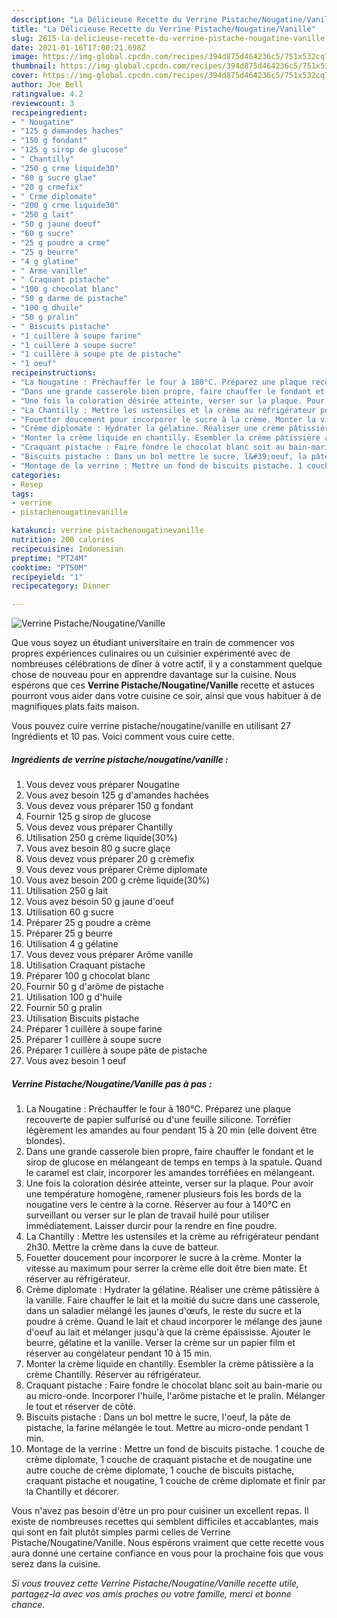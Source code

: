 ```yaml
---
description: "La Délicieuse Recette du Verrine Pistache/Nougatine/Vanille"
title: "La Délicieuse Recette du Verrine Pistache/Nougatine/Vanille"
slug: 2615-la-delicieuse-recette-du-verrine-pistache-nougatine-vanille
date: 2021-01-16T17:00:21.698Z
image: https://img-global.cpcdn.com/recipes/394d875d464236c5/751x532cq70/verrine-pistachenougatinevanille-photo-principale-de-la-recette.jpg
thumbnail: https://img-global.cpcdn.com/recipes/394d875d464236c5/751x532cq70/verrine-pistachenougatinevanille-photo-principale-de-la-recette.jpg
cover: https://img-global.cpcdn.com/recipes/394d875d464236c5/751x532cq70/verrine-pistachenougatinevanille-photo-principale-de-la-recette.jpg
author: Joe Bell
ratingvalue: 4.2
reviewcount: 3
recipeingredient:
- " Nougatine"
- "125 g damandes haches"
- "150 g fondant"
- "125 g sirop de glucose"
- " Chantilly"
- "250 g crme liquide30"
- "80 g sucre glae"
- "20 g crmefix"
- " Crme diplomate"
- "200 g crme liquide30"
- "250 g lait"
- "50 g jaune doeuf"
- "60 g sucre"
- "25 g poudre a crme"
- "25 g beurre"
- "4 g glatine"
- " Arme vanille"
- " Craquant pistache"
- "100 g chocolat blanc"
- "50 g darme de pistache"
- "100 g dhuile"
- "50 g pralin"
- " Biscuits pistache"
- "1 cuillère à soupe farine"
- "1 cuillère à soupe sucre"
- "1 cuillère à soupe pte de pistache"
- "1 oeuf"
recipeinstructions:
- "La Nougatine : Préchauffer le four à 180°C. Préparez une plaque recouverte de papier sulfurisé ou d&#39;une feuille silicone. Torréfier légèrement les amandes au four pendant 15 à 20 min (elle doivent être blondes)."
- "Dans une grande casserole bien propre, faire chauffer le fondant et le sirop de glucose en mélangeant de temps en temps à la spatule. Quand le caramel est clair, incorporer les amandes torréfiées en mélangeant."
- "Une fois la coloration désirée atteinte, verser sur la plaque. Pour avoir une température homogène, ramener plusieurs fois les bords de la nougatine vers le centre à la corne. Réserver au four à 140°C en surveillant ou verser sur le plan de travail huilé pour utiliser immédiatement. Laisser durcir pour la rendre en fine poudre."
- "La Chantilly : Mettre les ustensiles et la crème au réfrigérateur pendant 2h30. Mettre la crème dans la cuve de batteur."
- "Fouetter doucement pour incorporer le sucre à la crème. Monter la vitesse au maximum pour serrer la crème elle doit être bien mate. Et réserver au réfrigérateur."
- "Crème diplomate : Hydrater la gélatine. Réaliser une crème pâtissière à la vanille. Faire chauffer le lait et la moitié du sucre dans une casserole, dans un saladier mélangé les jaunes d&#39;œufs, le reste du sucre et la poudre à crème. Quand le lait et chaud incorporer le mélange des jaune d&#39;oeuf au lait et mélanger jusqu&#39;à que la crème épaississe. Ajouter le beurre, gélatine et la vanille. Verser la crème sur un papier film et réserver au congélateur pendant 10 à 15 min."
- "Monter la crème liquide en chantilly. Esembler la crème pâtissière a la crème Chantilly. Réserver au réfrigérateur."
- "Craquant pistache : Faire fondre le chocolat blanc soit au bain-marie ou au micro-onde. Incorporer l&#39;huile, l&#39;arôme pistache et le pralin. Mélanger le tout et réserver de côté."
- "Biscuits pistache : Dans un bol mettre le sucre, l&#39;oeuf, la pâte de pistache, la farine mélangée le tout. Mettre au micro-onde pendant 1 min."
- "Montage de la verrine : Mettre un fond de biscuits pistache. 1 couche de crème diplomate, 1 couche de craquant pistache et de nougatine une autre couche de crème diplomate, 1 couche de biscuits pistache, craquant pistache et nougatine, 1 couche de crème diplomate et finir par la Chantilly et décorer."
categories:
- Resep
tags:
- verrine
- pistachenougatinevanille

katakunci: verrine pistachenougatinevanille 
nutrition: 200 calories
recipecuisine: Indonesian
preptime: "PT24M"
cooktime: "PT50M"
recipeyield: "1"
recipecategory: Dinner

---
```



![Verrine Pistache/Nougatine/Vanille](https://img-global.cpcdn.com/recipes/394d875d464236c5/751x532cq70/verrine-pistachenougatinevanille-photo-principale-de-la-recette.jpg)

Que vous soyez un étudiant universitaire en train de commencer vos propres expériences culinaires ou un cuisinier expérimenté avec de nombreuses célébrations de dîner à votre actif, il y a constamment quelque chose de nouveau pour en apprendre davantage sur la cuisine. Nous espérons que ces <strong> Verrine Pistache/Nougatine/Vanille </strong> recette et astuces pourront vous aider dans votre cuisine ce soir, ainsi que vous habituer à de magnifiques plats faits maison.

<!--inarticleads1-->

Vous pouvez cuire verrine pistache/nougatine/vanille en utilisant 27 Ingrédients et 10 pas. Voici comment vous cuire cette.

##### Ingrédients de verrine pistache/nougatine/vanille :

1. Vous devez vous préparer  Nougatine
1. Vous avez besoin 125 g d&#39;amandes hachées
1. Vous devez vous préparer 150 g fondant
1. Fournir 125 g sirop de glucose
1. Vous devez vous préparer  Chantilly
1. Utilisation 250 g crème liquide(30%)
1. Vous avez besoin 80 g sucre glaçe
1. Vous devez vous préparer 20 g crèmefix
1. Vous devez vous préparer  Crème diplomate
1. Vous avez besoin 200 g crème liquide(30%)
1. Utilisation 250 g lait
1. Vous avez besoin 50 g jaune d&#39;oeuf
1. Utilisation 60 g sucre
1. Préparer 25 g poudre a crème
1. Préparer 25 g beurre
1. Utilisation 4 g gélatine
1. Vous devez vous préparer  Arôme vanille
1. Utilisation  Craquant pistache
1. Préparer 100 g chocolat blanc
1. Fournir 50 g d&#39;arôme de pistache
1. Utilisation 100 g d&#39;huile
1. Fournir 50 g pralin
1. Utilisation  Biscuits pistache
1. Préparer 1 cuillère à soupe farine
1. Préparer 1 cuillère à soupe sucre
1. Préparer 1 cuillère à soupe pâte de pistache
1. Vous avez besoin 1 oeuf




<!--inarticleads2-->

##### Verrine Pistache/Nougatine/Vanille pas à pas :

1. La Nougatine : Préchauffer le four à 180°C. Préparez une plaque recouverte de papier sulfurisé ou d&#39;une feuille silicone. Torréfier légèrement les amandes au four pendant 15 à 20 min (elle doivent être blondes).
1. Dans une grande casserole bien propre, faire chauffer le fondant et le sirop de glucose en mélangeant de temps en temps à la spatule. Quand le caramel est clair, incorporer les amandes torréfiées en mélangeant.
1. Une fois la coloration désirée atteinte, verser sur la plaque. Pour avoir une température homogène, ramener plusieurs fois les bords de la nougatine vers le centre à la corne. Réserver au four à 140°C en surveillant ou verser sur le plan de travail huilé pour utiliser immédiatement. Laisser durcir pour la rendre en fine poudre.
1. La Chantilly : Mettre les ustensiles et la crème au réfrigérateur pendant 2h30. Mettre la crème dans la cuve de batteur.
1. Fouetter doucement pour incorporer le sucre à la crème. Monter la vitesse au maximum pour serrer la crème elle doit être bien mate. Et réserver au réfrigérateur.
1. Crème diplomate : Hydrater la gélatine. Réaliser une crème pâtissière à la vanille. Faire chauffer le lait et la moitié du sucre dans une casserole, dans un saladier mélangé les jaunes d&#39;œufs, le reste du sucre et la poudre à crème. Quand le lait et chaud incorporer le mélange des jaune d&#39;oeuf au lait et mélanger jusqu&#39;à que la crème épaississe. Ajouter le beurre, gélatine et la vanille. Verser la crème sur un papier film et réserver au congélateur pendant 10 à 15 min.
1. Monter la crème liquide en chantilly. Esembler la crème pâtissière a la crème Chantilly. Réserver au réfrigérateur.
1. Craquant pistache : Faire fondre le chocolat blanc soit au bain-marie ou au micro-onde. Incorporer l&#39;huile, l&#39;arôme pistache et le pralin. Mélanger le tout et réserver de côté.
1. Biscuits pistache : Dans un bol mettre le sucre, l&#39;oeuf, la pâte de pistache, la farine mélangée le tout. Mettre au micro-onde pendant 1 min.
1. Montage de la verrine : Mettre un fond de biscuits pistache. 1 couche de crème diplomate, 1 couche de craquant pistache et de nougatine une autre couche de crème diplomate, 1 couche de biscuits pistache, craquant pistache et nougatine, 1 couche de crème diplomate et finir par la Chantilly et décorer.




<!--inarticleads1-->

<p>
Vous n'avez pas besoin d'être un pro pour cuisiner un excellent repas. Il existe de nombreuses recettes qui semblent difficiles et accablantes, mais qui sont en fait plutôt simples parmi celles de Verrine Pistache/Nougatine/Vanille. Nous espérons vraiment que cette recette vous aura donné une certaine confiance en vous pour la prochaine fois que vous serez dans la cuisine.
</p>

<p>
<i>Si vous trouvez cette Verrine Pistache/Nougatine/Vanille recette utile, partagez-la avec vos amis proches ou votre famille, merci et bonne chance.</i>
</p>
